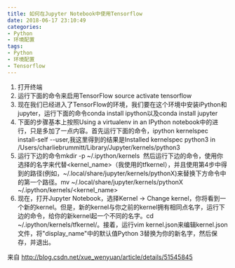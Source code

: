 ```yaml
---
title: 如何在Jupyter Notebook中使用Tensorflow
date: 2018-06-17 23:10:49
categories:
- Python
- 环境配置
tags:
- Python
- 环境配置
- Tensorflow
---
```

1. 打开终端
2. 运行下面的命令来启用TensorFlow source activate tensorflow
3. 现在我们已经进入了TensorFlow的环境，我们要在这个环境中安装iPython和jupyter，运行下面的命令conda install ipython以及conda install jupyter
4. 下面的步骤基本上按照Using a virtualenv in an IPython notebook中的进行，只是多加了一点内容。首先运行下面的命令，ipython kernelspec install-self --user,我这里得到的结果是Installed kernelspec python3 in /Users/charliebrummitt/Library/Jupyter/kernels/python3
5. 运行下边的命令mkdir -p ~/.ipython/kernels 
然后运行下边的命令，使用你选择的名字来代替<kernel_name>（我使用的tfkernel），并且使用第4步中得到的路径(例如，~/.local/share/jupyter/kernels/pythonX)来替换下方命令中的第一个路径。mv ~/.local/share/jupyter/kernels/pythonX ~/.ipython/kernels/<kernel_name>
6. 现在，打开Jupyter Notebook，选择Kernel -> Change kernel，你将看到一个新的kernel。但是，新的kernel与你之前的kernel拥有相同点名字，运行下边的命令，给你的新kernel起一个不同的名字。cd ~/.ipython/kernels/tfkernel/。接着，运行vim kernel.json来编辑kernel.json文件，将"display_name"中的默认值Python 3替换为你的新名字，然后保存，并退出。

来自 <http://blog.csdn.net/xue_wenyuan/article/details/51545845> 
